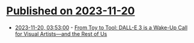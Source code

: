 # [Published on 2023-11-20](index.md)

* [2023-11-20, 03:53:00](https://soylentnews.org/article.pl?sid=23/11/19/036203&from=rss) - [From Toy to Tool: DALL-E 3 is a Wake-Up Call for Visual Artists—and the Rest of Us](https://soylentnews.org/article.pl?sid=23/11/19/036203&from=rss)
